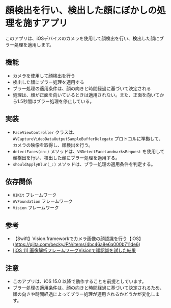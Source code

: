 # 顔検出を行い、検出した顔にぼかしの処理を施すアプリ

このアプリは、iOSデバイスのカメラを使用して顔検出を行い、検出した顔にブラー処理を適用します。

## 機能

- カメラを使用して顔検出を行う
- 検出した顔にブラー処理を適用する
- ブラー処理の適用条件は、顔の向きと時間経過に基づいて決定される
- 処理は、顔が正面を向いているときは適用されない。また、正面を向いてから1.5秒間はブラー処理を停止している。

## 実装

- `FaceViewController` クラスは、`AVCaptureVideoDataOutputSampleBufferDelegate` プロトコルに準拠して、カメラの映像を取得し、顔検出を行う。
- `detectFaces(on:)` メソッドは、`VNDetectFaceLandmarksRequest` を使用して顔検出を行い、検出した顔にブラー処理を適用する。
- `shouldApplyBlur(_:)` メソッドは、ブラー処理の適用条件を判定する。

## 依存関係

- `UIKit` フレームワーク
- `AVFoundation` フレームワーク
- `Vision` フレームワーク

## 参考

- 【Swift】Vision.frameworkでカメラ画像の顔認識を行う【iOS】(https://qiita.com/beckyJPN/items/4bc46a8e6a000b711de6)
- [[iOS 11] 画像解析フレームワークVisionで顔認識を試した結果](https://dev.classmethod.jp/articles/ios-11-vision/)

## 注意

- このアプリは、iOS 15.0 以降で動作することを前提としています。
- ブラー処理の適用条件は、顔の向きと時間経過に基づいて決定されるため、顔の向きや時間経過によってブラー処理が適用されるかどうかが変化します。
